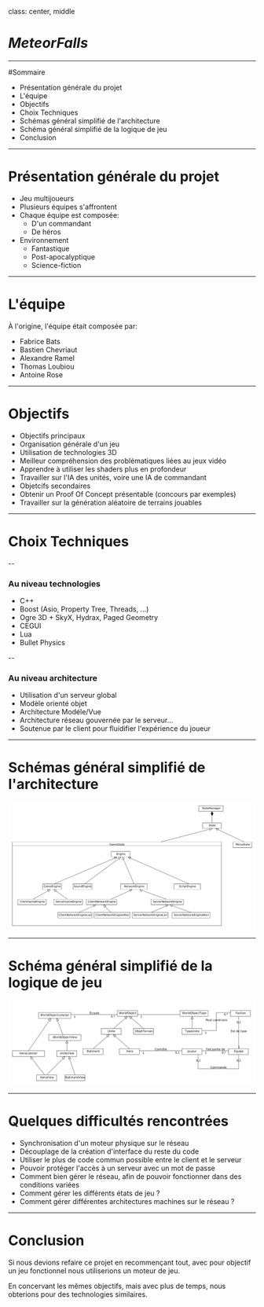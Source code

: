 class: center, middle
# __*MeteorFalls*__
---
#Sommaire

* Présentation générale du projet
* L'équipe
* Objectifs
* Choix Techniques
* Schémas général simplifié de l'architecture
* Schéma général simplifié de la logique de jeu
* Conclusion

---

# Présentation générale du projet

* Jeu multijoueurs
* Plusieurs équipes s'affrontent
* Chaque équipe est composée:
  * D'un commandant
  * De héros
* Environnement
  * Fantastique
  * Post-apocalyptique
  * Science-fiction
---

# L'équipe

À l'origine, l'équipe était composée par:
* Fabrice Bats
* Bastien Chevriaut
* Alexandre Ramel
* Thomas Loubiou
* Antoine Rose

---

# Objectifs
* Objectifs principaux
 * Organisation générale d'un jeu
 * Utilisation de technologies 3D
 * Meilleur compréhension des problématiques liées au jeux vidéo 
 * Apprendre à utiliser les shaders plus en profondeur
 * Travailler sur l'IA des unités, voire une IA de commandant
* Objetcifs secondaires
 * Obtenir un Proof Of Concept présentable (concours par exemples)
 * Travailler sur la génération aléatoire de terrains jouables

---

# Choix Techniques

--
### Au niveau technologies

* C++
* Boost (Asio, Property Tree, Threads, …)
* Ogre 3D + SkyX, Hydrax, Paged Geometry
* CEGUI
* Lua
* Bullet Physics

--

### Au niveau architecture

* Utilisation d'un serveur global
* Modèle orienté objet
* Architecture Modéle/Vue
* Architecture réseau gouvernée par le serveur…
* Soutenue par le client pour fluidifier l'expérience du joueur


---

# Schémas général simplifié de l'architecture

![image](architecture.png)

---

# Schéma général simplifié de la logique de jeu

![image](gameLogic.png)

---

# Quelques difficultés rencontrées

* Synchronisation d'un moteur physique sur le réseau
* Découplage de la création d'interface du reste du code
* Utiliser le plus de code commun possible entre le client et le serveur
* Pouvoir protéger l'accès à un serveur avec un mot de passe
* Comment bien gérer le réseau, afin de pouvoir fonctionner dans des conditions variées
* Comment gérer les différents états de jeu ?
* Comment gérer différentes architectures machines sur le réseau ?

---

# Conclusion
Si nous devions refaire ce projet en recommençant tout, avec pour objectif un jeu fonctionnel nous utiliserions un moteur de jeu.

En concervant les mêmes objectifs, mais avec plus de temps, nous obterions pour des technologies similaires.

